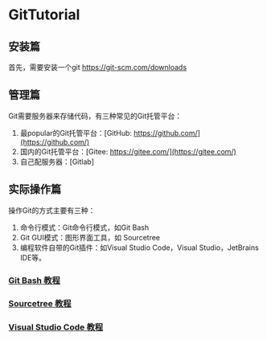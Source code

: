 # GitTutorial

## 安装篇

首先，需要安装一个git
https://git-scm.com/downloads

## 管理篇
Git需要服务器来存储代码，有三种常见的Git托管平台：

1. 最popular的Git托管平台：[GitHub: https://github.com/](https://github.com/)
2. 国内的Git托管平台：[Gitee: https://gitee.com/](https://gitee.com/)
3. 自己配服务器：[Gitlab]

## 实际操作篇
操作Git的方式主要有三种：

1. 命令行模式：Git命令行模式，如Git Bash
2. Git GUI模式：图形界面工具，如 Sourcetree
3. 编程软件自带的Git插件：如Visual Studio Code，Visual Studio，JetBrains IDE等。

### [Git Bash 教程](02_GitBash.md)

### [Sourcetree 教程](03_Sourcetree.md)

### [Visual Studio Code 教程](04_VSCode.md)